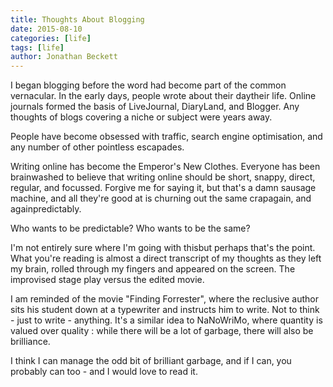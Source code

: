 ```yaml
---
title: Thoughts About Blogging
date: 2015-08-10
categories: [life]
tags: [life]
author: Jonathan Beckett
---
```


I began blogging before the word had become part of the common vernacular. In the early days, people wrote about their daytheir life. Online journals formed the basis of LiveJournal, DiaryLand, and Blogger. Any thoughts of blogs covering a niche or subject were years away.

People have become obsessed with traffic, search engine optimisation, and any number of other pointless escapades.

Writing online has become the Emperor's New Clothes. Everyone has been brainwashed to believe that writing online should be short, snappy, direct, regular, and focussed. Forgive me for saying it, but that's a damn sausage machine, and all they're good at is churning out the same crapagain, and againpredictably.

Who wants to be predictable? Who wants to be the same?

I'm not entirely sure where I'm going with thisbut perhaps that's the point. What you're reading is almost a direct transcript of my thoughts as they left my brain, rolled through my fingers and appeared on the screen. The improvised stage play versus the edited movie.

I am reminded of the movie "Finding Forrester", where the reclusive author sits his student down at a typewriter and instructs him to write. Not to think - just to write - anything. It's a similar idea to NaNoWriMo, where quantity is valued over quality : while there will be a lot of garbage, there will also be brilliance.

I think I can manage the odd bit of brilliant garbage, and if I can, you probably can too - and I would love to read it.